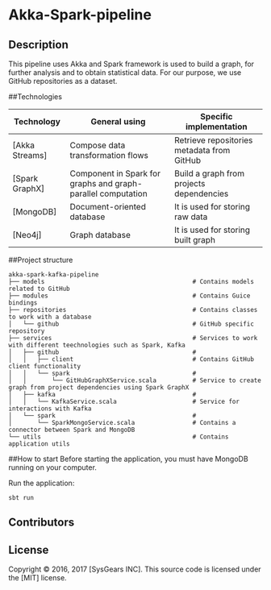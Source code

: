 # Akka-Spark-pipeline

## Description

This pipeline uses Akka and Spark framework is used to build a graph, for further analysis 
and to obtain statistical data. For our purpose, we use GitHub repositories as a dataset.

##Technologies

| Technology     | General using                                                | Specific implementation                    |
| ---------------| -------------------------------------------------------------|--------------------------------------------|
| [Akka Streams] | Compose data transformation flows                            | Retrieve repositories metadata from GitHub |                          
| [Spark GraphX] | Component in Spark for graphs and graph-parallel computation | Build a graph from projects dependencies   |
| [MongoDB]      | Document-oriented database                                   | It is used for storing raw data            |
| [Neo4j]        | Graph database                                               | It is used for storing built graph         |

##Project structure

```
akka-spark-kafka-pipeline
├── models                                         # Contains models related to GitHub
├── modules                                        # Contains Guice bindings
├── repositories                                   # Contains classes to work with a database
│   └── github                                     # GitHub specific repository
├── services                                       # Services to work with different teechnologies such as Spark, Kafka
│   ├── github                                     # 
│   │   ├── client                                 # Contains GitHub client functionality
│   │   └── spark                                  # 
│   │       └── GitHubGraphXService.scala          # Service to create graph from project dependencies using Spark GraphX
│   ├── kafka                                      # 
│   │   └── KafkaService.scala                     # Service for interactions with Kafka
│   └── spark                                      # 
│       └── SparkMongoService.scala                # Contains a connector between Spark and MongoDB
└── utils                                          # Contains application utils
```

##How to start
Before starting the application, you must have MongoDB running on your computer.

Run the application:

`sbt run`

## Contributors

## License

Copyright &copy; 2016, 2017 [SysGears INC]. This source code is licensed under the [MIT] license.
